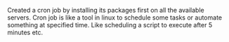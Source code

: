 Created a cron job by installing its packages first on all the available servers. Cron job is like a tool in linux to schedule some tasks or automate something at specified time. Like scheduling a script to execute after 5 minutes etc.